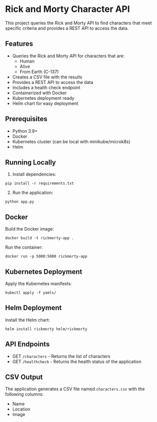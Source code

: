 # Rick and Morty Character API

This project queries the Rick and Morty API to find characters that meet specific criteria and provides a REST API to access the data.

## Features

- Queries the Rick and Morty API for characters that are:
  - Human
  - Alive
  - From Earth (C-137)
- Creates a CSV file with the results
- Provides a REST API to access the data
- Includes a health check endpoint
- Containerized with Docker
- Kubernetes deployment ready
- Helm chart for easy deployment

## Prerequisites

- Python 3.9+
- Docker
- Kubernetes cluster (can be local with minikube/microk8s)
- Helm

## Running Locally

1. Install dependencies:
```
pip install -r requirements.txt
```

2. Run the application:
```
python app.py
```

## Docker

Build the Docker image:
```
docker build -t rickmorty-app .
```

Run the container:
```
docker run -p 5000:5000 rickmorty-app
```

## Kubernetes Deployment

Apply the Kubernetes manifests:
```
kubectl apply -f yamls/
```

## Helm Deployment

Install the Helm chart:
```
helm install rickmorty helm/rickmorty
```

## API Endpoints

- GET `/characters` - Returns the list of characters
- GET `/healthcheck` - Returns the health status of the application

## CSV Output

The application generates a CSV file named `characters.csv` with the following columns:
- Name
- Location
- Image